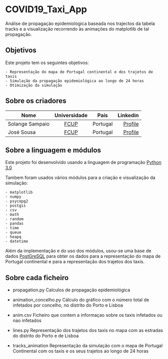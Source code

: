 # COVID19_Taxi_App

Análise de propagação epidemiológica baseada nos trajectos da tabela tracks e a visualização recorrendo às animações do matplotlib de tal propagação.

## Objetivos

Este projeto tem os seguintes objetivos:

    - Representação do mapa de Portugal continental e dos trajetos de taxis
    - Simulação da propagação epidemiológica ao longo de 24 horas
    - Otimização da simulação

## Sobre os criadores

| Nome            | Universidade  | País     |    Linkedin   |
| --------------- |:-------------:|:-------: | -------------:|
| Solange Sampaio | [FCUP][1]     | Portugal |  [Profile][2] |
| José Sousa      | [FCUP][1]     | Portugal |  [Profile][3] |

[1]: https://sigarra.up.pt/fcup/en/WEB_PAGE.INICIAL
[2]: https://www.linkedin.com/in/solange-sampaio-5a1b8915b
[3]: https://www.linkedin.com/in/jose-pedro-sousa-71328612a/

## Sobre a linguagem e módulos

Este projeto foi desenvolvido usando a linguagem de programação [Python 3.0](https://www.python.org/download/releases/3.0/)

Tambem foram usados vários módulos para a criação e visualização da simulação:

    - matplotlib
    - numpy
    - psycopg2
    - postgis
    - csv
    - math
    - random
    - pandas
    - time
    - queue
    - heapq
    - datetime

Além da implementação e do uso dos módulos, usou-se uma base de dados [PostGreSQL](https://www.postgresql.org/) para obter os dados para a representação do mapa de Portugal continental e para a representação dos trajetos dos taxis.

## Sobre cada ficheiro

- propagation.py
    Calculos de propagação epidemiológica

- animation_concelho.py
    Cálculo do gráfico com o número total de infetados por concelho, no distrito do Porto e Lisboa

- anim.csv
    Ficheiro que contem a informaçao sobre os taxis infetados ou nao infetados

- lines.py
    Representação dos trajetos dos taxis no mapa com as estradas do distrito do Porto e de Lisboa

- tracks_animation
    Representação da simulação com o mapa de Portugal Continental com os taxis e os seus trajetos ao longo de 24 horas
